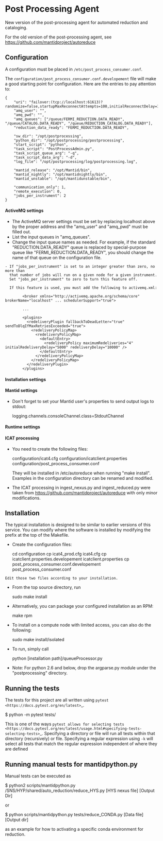 Post Processing Agent
=====================

New version of the post-processing agent for automated reduction and cataloging.

For the old version of the post-processing agent, see https://github.com/mantidproject/autoreduce


Configuration
-------------
A configuration must be placed in `/etc/post_process_consumer.conf`.

The `configuration/post_process_consumer.conf.developement` file will make a good starting
point for configuration. Here are the entries to pay attention to:

    {
        "uri": "failover:(tcp://localhost:61613)?randomize=false,startupMaxReconnectAttempts=100,initialReconnectDelay=1000,maxReconnectDelay=5000,maxReconnectAttempts=-1",
        "amq_user": "",
        "amq_pwd": "",
        "amq_queues": ["/queue/FERMI_REDUCTION.DATA_READY", "/queue/CATALOG.DATA_READY", "/queue/REDUCTION_CATALOG.DATA_READY"],
        "reduction_data_ready": "FERMI_REDUCTION.DATA_READY",
    
        "sw_dir": "/opt/postprocessing",
        "python_dir": "/opt/postprocessing/postprocessing",
        "start_script": "python",
        "task_script": "PostProcessAdmin.py",
        "task_script_queue_arg": "-q",
        "task_script_data_arg": "-d",
        "log_file": "/opt/postprocessing/log/postprocessing.log",
    
        "mantid_release": "/opt/Mantid/bin",
        "mantid_nightly": "/opt/mantidnightly/bin",
        "mantid_unstable": "/opt/mantidunstable/bin",
    
        "communication_only": 1,
        "remote_execution": 0,
        "jobs_per_instrument": 2
    }

#### ActiveMQ settings

   - The ActiveMQ server settings must be set by replacing localhost above 
     by the proper address and the "amq_user" and "amq_pwd" must be filled out.
   - List the input queues in "amq_queues".
   - Change the input queue names as needed. For example, if the standard 
     "REDUCTION.DATA_READY" queue is replaced by special-purpose queue like 
     "FERMI_REDUCTION.DATA_READY", you should change the name of that queue 
     on the configuration file.
     
    - If "jobs_per_instrument" is set to an integer greater than zero, no more than
      that number of jobs will run on a given node for a given instrument.
      Set "jobs_per_instrument" to zero to turn this feature off.
      
      If this feature is used, you must add the following to activemq.xml:
      
            <broker xmlns="http://activemq.apache.org/schema/core" brokerName="localhost" ... schedulerSupport="true">
            
            ... 
            
            <plugins>
              <redeliveryPlugin fallbackToDeadLetter="true" sendToDlqIfMaxRetriesExceeded="true">
                <redeliveryPolicyMap>
                  <redeliveryPolicyMap>
                    <defaultEntry>
                      <redeliveryPolicy maximumRedeliveries="4" initialRedeliveryDelay="5000" redeliveryDelay="10000" />
                    </defaultEntry>
                  </redeliveryPolicyMap>
                </redeliveryPolicyMap>
              </redeliveryPlugin>
            </plugins>

#### Installation settings


#### Mantid settings

   - Don't forget to set your Mantid user's properties to send output logs to stdout:

        logging.channels.consoleChannel.class=StdoutChannel

#### Runtime settings


#### ICAT processing

   - You need to create the following files:

        configuration/icat4.cfg
        configuration/icatclient.properties
        configuration/post_process_consumer.conf

     They will be installed in /etc/autoreduce when running "make install".
     Examples in the configuration directory can be renamed and modified.
     
   - The ICAT processing in ingest_nexus.py and ingest_reduced.py were taken 
     from https://github.com/mantidproject/autoreduce with only minor modifications.
     
     
Installation
------------
The typical installation is designed to be similar to earlier versions of this service.
You can modify where the software is installed by modifying the prefix at the top of the Makefile.

   - Create the configuration files:

        cd configuration
        cp icat4_prod.cfg icat4.cfg
        cp icatclient.properties.developement icatclient.properties
        cp post_process_consumer.conf.developement post_process_consumer.conf

    Edit those two files according to your installation.

   - From the top source directory, run

        sudo make install

   - Alternatively, you can package your configured installation as an RPM:

        make rpm

   - To install on a compute node with limited access, you can also do the following:
   
        sudo make install/isolated
   
   - To run, simply call 
   
        python [installation path]/queueProcessor.py
        
   - Note: For python 2.6 and below, drop the argparse.py module under the "postprocessing" directory.
   
 
Running the tests
-----------------

The tests for this project are all written using `pytest <https://docs.pytest.org/en/latest>`_.

   $ python -m pytest tests/

This is one of the ways `pytest allows for selecting tests <https://docs.pytest.org/en/latest/usage.html#specifying-tests-selecting-tests>`_.
Specifying a directory or file will run all tests within that directory (recursively) or file.
Specifying a regular expression using ``-k`` will select all tests that match the regular expression independent of where they are defined


Running manual tests for mantidpython.py
----------------------------------------

Manual tests can be executed as


   $ python2 scripts/mantidpython.py /SNS/HYP/shared/auto_reduction/reduce_HYS.py [HYS nexus file] [Output Dir]

or

   $ python scripts/mantidpython.py tests/reduce_CONDA.py [Data file]  [Output dir]

as an example for how to activating a specific conda environment for reduction.
     
